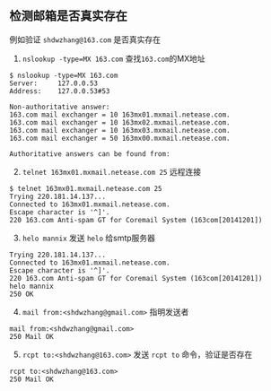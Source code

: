 ## 检测邮箱是否真实存在

例如验证 `shdwzhang@163.com` 是否真实存在

1. `nslookup -type=MX 163.com` 查找`163.com`的MX地址

```shell
$ nslookup -type=MX 163.com
Server:		127.0.0.53
Address:	127.0.0.53#53

Non-authoritative answer:
163.com	mail exchanger = 10 163mx01.mxmail.netease.com.
163.com	mail exchanger = 10 163mx02.mxmail.netease.com.
163.com	mail exchanger = 10 163mx03.mxmail.netease.com.
163.com	mail exchanger = 50 163mx00.mxmail.netease.com.

Authoritative answers can be found from:

```

2. `telnet 163mx01.mxmail.netease.com 25` 远程连接

```shell
$ telnet 163mx01.mxmail.netease.com 25
Trying 220.181.14.137...
Connected to 163mx01.mxmail.netease.com.
Escape character is '^]'.
220 163.com Anti-spam GT for Coremail System (163com[20141201])

```

3. `helo mannix` 发送 `helo` 给smtp服务器

```shell
Trying 220.181.14.137...
Connected to 163mx01.mxmail.netease.com.
Escape character is '^]'.
220 163.com Anti-spam GT for Coremail System (163com[20141201])
helo mannix
250 OK
```

4. `mail from:<shdwzhang@gmail.com>` 指明发送者


```shell
mail from:<shdwzhang@gmail.com>
250 Mail OK
```

5. `rcpt to:<shdwzhang@163.com>` 发送 `rcpt to` 命令，验证是否存在

```shell
rcpt to:<shdwzhang@163.com>
250 Mail OK
```

